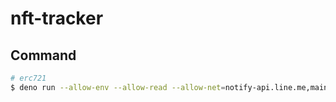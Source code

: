 # nft-tracker

## Command
```bash
# erc721
$ deno run --allow-env --allow-read --allow-net=notify-api.line.me,mainnet.infura.io -c tsconfig.json ./src/mod.ts
```